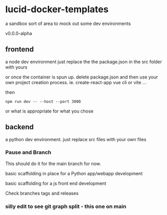 # lucid-docker-templates

a sandbox sort of area to mock out some dev environments

v0.0.0-alpha

## frontend
 a node dev environment
 just replace the the package.json in the src folder with yours 

 or once the container is spun up. delete package.json and then
 use your own project creation process. ie. create-react-app vue cli or vite ...

 then

``` 
npm run dev -- --host --port 3000

```

or what is appropriate for what you chose

## backend

a python dev environment. just replace src files with your own files

### Pause and Branch

This should do it for the main branch for now.

basic scaffolding in place for a Python app/webapp development

basic scaffolding for a js front end development

Check branches tags and releases

### silly edit to see git graph split - this one on main
